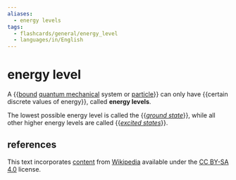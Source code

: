 ```yaml
---
aliases:
  - energy levels
tags:
  - flashcards/general/energy_level
  - languages/in/English
---
```


# energy level

A {{[bound](bound%20state.md) [quantum mechanical](quantum%20mechanics.md) system or [particle](particle.md)}} can only have {{certain discrete values of energy}}, called __energy levels__.

The lowest possible energy level is called the {{_[ground state](ground%20state.md)_}}, while all other higher energy levels are called {{_[excited states](excited%20state.md)_}}.

## references

This text incorporates [content](https://en.wikipedia.org/wiki/energy_level) from [Wikipedia](Wikipedia.md) available under the [CC BY-SA 4.0](https://creativecommons.org/licenses/by-sa/4.0/) license.
